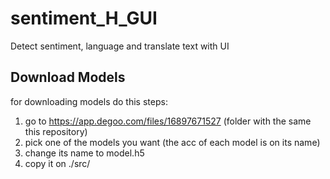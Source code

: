 # sentiment_H_GUI
Detect sentiment, language and translate text with UI 


## Download Models
for downloading models do this steps:
1. go to https://app.degoo.com/files/16897671527 (folder with the same this repository)
2. pick one of the models you want (the acc of each model is on its name)
3. change its name to model.h5
4. copy it on ./src/

